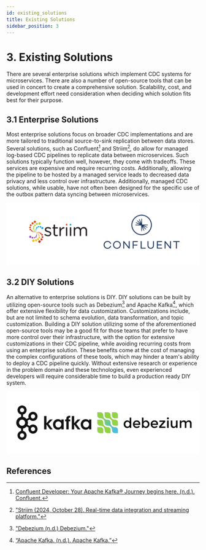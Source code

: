 ```yaml
---
id: existing_solutions
title: Existing Solutions
sidebar_position: 3
---
```


# 3. Existing Solutions

There are several enterprise solutions which implement CDC systems for microservices. There are also a number of open-source tools that can be used in concert to create a comprehensive solution. Scalability, cost, and development effort need consideration when deciding which solution fits best for their purpose.

## 3.1 Enterprise Solutions

Most enterprise solutions focus on broader CDC implementations and are more tailored to traditional source-to-sink replication between data stores. Several solutions, such as  Confluent[^1] and Striim[^2], do allow for managed log-based CDC pipelines to replicate data between microservices. Such solutions typically function well, however, they come with tradeoffs. These services are expensive and require recurring costs. Additionally, allowing the pipeline to be hosted by a managed service leads to decreased data privacy and less control over infrastructure. Additionally, managed CDC solutions, while usable, have not often been designed for the specific use of the outbox pattern data syncing between microservices.

![Striim Logo and Confluent Logo](/img/striim_confluent.png "Striim and Confluent Logos")

## 3.2 DIY Solutions

An alternative to enterprise solutions is DIY. DIY solutions can be built by utilizing open-source tools such as Debezium[^3] and Apache Kafka[^4], which offer extensive flexibility for data customization. Customizations include, but are not limited to schema evolution, data transformation, and topic customization. Building a DIY solution utilizing some of the aforementioned open-source tools may be a good fit for those teams that prefer to have more control over their infrastructure, with the option for extensive customizations in their CDC pipeline, while avoiding recurring costs from using an enterprise solution. These benefits come at the cost of managing the complex configurations of these tools, which may hinder a team's ability to deploy a CDC pipeline quickly. Without extensive research or experience in the problem domain and these technologies, even experienced developers will require considerable time to build a production ready DIY system.

![Kafka and Debezium Logos](/img/debezium_kafka.png "Kafka and Debezium Logos")

## References

[^1]: [Confluent Developer: Your Apache Kafka® Journey begins here. (n.d.). Confluent.](https://developer.confluent.io/)
[^2]: ["Striim (2024, October 28). Real-time data integration and streaming platform."](https://www.striim.com/1) 
[^3]: ["Debezium (n.d.) Debezium."](https://debezium.io/)
[^4]: [“Apache Kafka. (n.d.). Apache Kafka.”](https://kafka.apache.org/)